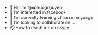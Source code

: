 - 👋 Hi, I’m @nphuognguyen
- 👀 I’m interested in facebook
- 🌱 I’m currently learning chinese language
- 💞️ I’m looking to collaborate on ...
- 📫 How to reach me on skype

<!---
nphuognguyen/nphuognguyen is a ✨ special ✨ repository because its `README.md` (this file) appears on your GitHub profile.
You can click the Preview link to take a look at your changes.
--->
